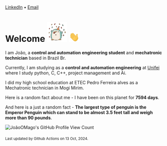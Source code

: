 [LinkedIn](https://www.linkedin.com/in/joão-pedro-gozzoli-b95641301/) &bull;
[Email](joaopedrogozzoli@gmail.com)

# Welcome <img src="happy.gif" height="64px" /> <img src="wave.gif" height="32px" />

I am João, a  **control and automation engineering student** and **mechatronic technician** based in Brazil Br.

Currently, I am studying as a **control and automation engineering** at [Unifei](https://unifei.edu.br) where I study python, C, C++, project management and Ai.

I did my high school education at ETEC Pedro Ferreira alves as a Mechatronic technician in Mogi Mirim.

Here is a random fact about me - I have been on this planet for **7594 days**.

And here is a just a random fact -  **The largest type of penguin is the Emperor Penguin which can stand to be almost 3.5 feet tall and weigh more than 90 pounds**.

![JoãoOMago's GitHub Profile View Count](https://komarev.com/ghpvc/?username=JoaoOMago)

<sub>Last updated by Github Actions on 13 Oct, 2024.</sub>
